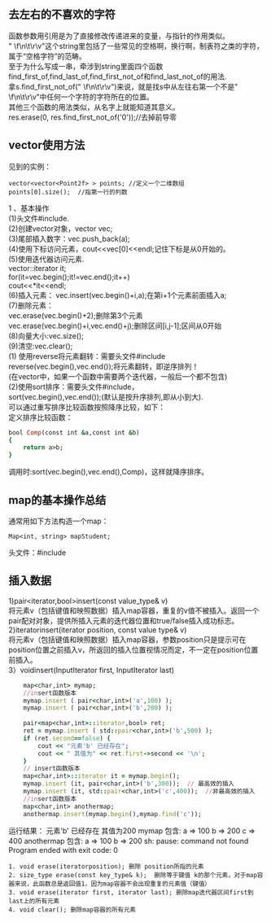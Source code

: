 ## 去左右的不喜欢的字符  
函数参数用引用是为了直接修改传递进来的变量，与指针的作用类似。  
" \f\n\t\r\v"这个string里包括了一些常见的空格啊，换行啊，制表符之类的字符，属于“空格字符”的范畴。  
至于为什么写成一串，牵涉到string里面四个函数  
find_first_of,find_last_of,find_first_not_of和find_last_not_of的用法.  
拿s.find_first_not_of(" \f\n\t\r\v")来说，就是找s中从左往右第一个不是" \f\n\t\r\v"中任何一个字符的字符所在的位置。  
其他三个函数的用法类似，从名字上就能知道其意义。  
	res.erase(0, res.find_first_not_of('0'));//去掉前导零  
## vector使用方法
见到的实例：  
```
vector<vector<Point2f> > points; //定义一个二维数组  
points[0].size();  //指第一行的列数  
```
1 、基本操作  
(1)头文件#include<vector>.  
(2)创建vector对象，vector<int> vec;  
(3)尾部插入数字：vec.push_back(a);  
(4)使用下标访问元素，cout<<vec[0]<<endl;记住下标是从0开始的。  
(5)使用迭代器访问元素.  
vector<int>::iterator it;  
for(it=vec.begin();it!=vec.end();it++)  
    cout<<*it<<endl;  
(6)插入元素：    vec.insert(vec.begin()+i,a);在第i+1个元素前面插入a;  
(7)删除元素：      
vec.erase(vec.begin()+2);删除第3个元素  
vec.erase(vec.begin()+i,vec.end()+j);删除区间[i,j-1];区间从0开始  
(8)向量大小:vec.size();  
(9)清空:vec.clear();  
(1) 使用reverse将元素翻转：需要头文件#include<algorithm>  
reverse(vec.begin(),vec.end());将元素翻转，即逆序排列！  
(在vector中，如果一个函数中需要两个迭代器，一般后一个都不包含)   
(2)使用sort排序：需要头文件#include<algorithm>，  
sort(vec.begin(),vec.end());(默认是按升序排列,即从小到大).  
可以通过重写排序比较函数按照降序比较，如下：  
定义排序比较函数：  
```ruby
bool Comp(const int &a,const int &b)  
{  
    return a>b;  
}  
```
调用时:sort(vec.begin(),vec.end(),Comp)，这样就降序排序。     
## map的基本操作总结  
通常用如下方法构造一个map：  
```
Map<int, string> mapStudent;  
```
头文件：#include<map>
## 插入数据
1)pair<iterator,bool>insert(const value_type& v)  
将元素v（包括键值和映照数据）插入map容器，重复的v值不被插入。返回一个pair配对对象，提供所插入元素的迭代器位置和true/false插入成功标志。  
2)iteratorinsert(iterator position, const value type& v)  
将元素v（包括键值和映照数据）插入map容器，参数position只是提示可在position位置之前插入v，所返回的插入位置视情况而定，不一定在position位置前插入。  
3）voidinsert(InputIterator first, InputIterator last)
```ruby
    map<char,int> mymap;  
    //insert函数版本  
    mymap.insert ( pair<char,int>('a',100) );  
    mymap.insert ( pair<char,int>('b',200) );  
  
    pair<map<char,int>::iterator,bool> ret;  
    ret = mymap.insert ( std::pair<char,int>('b',500) );  
    if (ret.second==false) {  
        cout << "元素'b' 已经存在";  
        cout << " 其值为" << ret.first->second << '\n';  
    }  
    // insert函数版本  
    map<char,int>::iterator it = mymap.begin();  
    mymap.insert (it, pair<char,int>('b',300));  // 最高效的插入  
    mymap.insert (it, std::pair<char,int>('c',400));  //非最高效的插入  
    //insert函数版本  
    map<char,int> anothermap;  
    anothermap.insert(mymap.begin(),mymap.find('c'));  
```
运行结果：
元素'b' 已经存在 其值为200
mymap 包含:
a => 100
b => 200
c => 400
anothermap 包含:
a => 100
b => 200
sh: pause: command not found
Program ended with exit code: 0
```
1. void erase(iteratorposition); 删除 position所指的元素  
2. size_type erase(const key_type& k);  删除等于键值 k的那个元素，对于map容器来说，此函数总是返回值1，因为map容器不会出现重复的元素值（键值）  
3. void erase(iterator first, iterator last); 删除map迭代器区间first到last上的所有元素  
4. void clear(); 删除map容器的所有元素  
